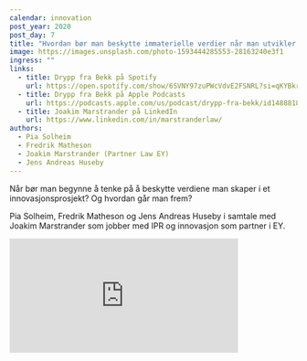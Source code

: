```yaml
---
calendar: innovation
post_year: 2020
post_day: 7
title: "Hvordan bør man beskytte immaterielle verdier når man utvikler noe nytt? "
image: https://images.unsplash.com/photo-1593444285553-28163240e3f1
ingress: ""
links:
  - title: Drypp fra Bekk på Spotify
    url: https://open.spotify.com/show/6SVNY97zuPWcVdvE2FSNRL?si=qKYBkrpzS9SUp9UJU3XBXQ
  - title: Drypp fra Bekk på Apple Podcasts
    url: https://podcasts.apple.com/us/podcast/drypp-fra-bekk/id1488818165
  - title: Joakim Marstrander på LinkedIn
    url: https://www.linkedin.com/in/marstranderlaw/
authors:
  - Pia Solheim
  - Fredrik Matheson
  - Joakim Marstrander (Partner Law EY)
  - Jens Andreas Huseby
---
```

Når bør man begynne å tenke på å beskytte verdiene man skaper i et innovasjonsprosjekt? Og hvordan går man frem?

Pia Solheim, Fredrik Matheson og Jens Andreas Huseby i samtale med Joakim Marstrander som jobber med IPR og innovasjon som partner i EY.  

<iframe src="https://anchor.fm/drypp/embed/episodes/--emuep2" height="200px" width="400px" frameborder="0" scrolling="no"></iframe>
